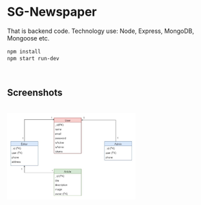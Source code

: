 # SG-Newspaper

That is backend code. Technology use: Node, Express, MongoDB, Mongoose etc.


```
npm install
npm start run-dev
```
<br>
<h2>Screenshots</h2>
<br>
<img src="schema diagram.jpg" width="300">





